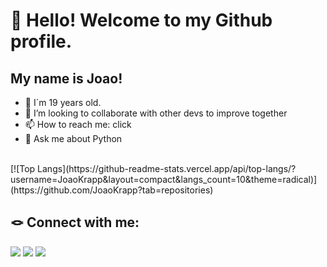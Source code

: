 # 👋 Hello! Welcome to my Github profile.



## My name is Joao!
- 👨 I´m 19 years old.
- 👯 I’m looking to collaborate with other devs to improve together
- 📫 How to reach me: click 
- 💬 Ask me about Python

<br/>
[![Top Langs](https://github-readme-stats.vercel.app/api/top-langs/?username=JoaoKrapp&layout=compact&langs_count=10&theme=radical)](https://github.com/JoaoKrapp?tab=repositories)

## 🪢 Connect with me:
<div>
<p align="left">
<a href="https://www.linkedin.com/in/joão-krapp" target="_blank"><img src="https://img.shields.io/badge/-LinkedIn-%230077B5?style=for-the-badge&logo=linkedin&logoColor=white" target="_blank"><a> 
<a href="https://www.instagram.com/joaokrapp/" target="_blank"><img src="https://img.shields.io/badge/-Instagram-%23E4405F?style=for-the-badge&logo=instagram&logoColor=white" target="_blank"></a>
<a href = "mailto:krapp.joao.carlos@gmail.com" target="_blank"><img src="https://img.shields.io/badge/Gmail-D14836?style=for-the-badge&logo=gmail&logoColor=white" target="_blank"></a> 

</p>
</div>

<!-- ![Snake animation](https://github.com/JoaoKrapp/JoaoKrapp/blob/output/github-contribution-grid-snake.svg) -->
